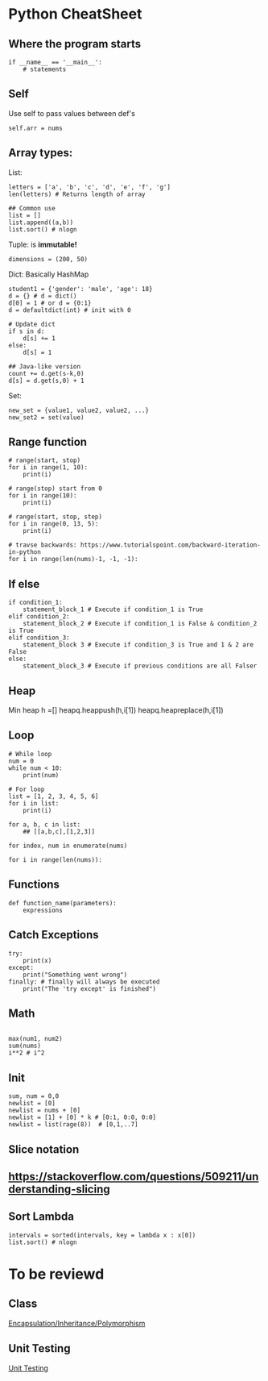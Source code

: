 # Python CheatSheet


## Where the program starts
```
if __name__ == '__main__':
    # statements
```

## Self
Use self to pass values between def's
```
self.arr = nums

```
## Array types: 
List: 
```
letters = ['a', 'b', 'c', 'd', 'e', 'f', 'g']
len(letters) # Returns length of array

## Common use
list = []
list.append((a,b))
list.sort() # nlogn
```

Tuple: is **immutable!**
```
dimensions = (200, 50) 
```

Dict: Basically HashMap
```
student1 = {'gender': 'male', 'age': 18}
d = {} # d = dict()
d[0] = 1 # or d = {0:1}
d = defaultdict(int) # init with 0

# Update dict
if s in d:
    d[s] += 1 
else:
    d[s] = 1

## Java-like version
count += d.get(s-k,0)
d[s] = d.get(s,0) + 1

```

Set:
```
new_set = {value1, value2, value2, ...}
new_set2 = set(value)
```

## Range function
```
# range(start, stop)
for i in range(1, 10): 
    print(i)

# range(stop) start from 0
for i in range(10):
    print(i)

# range(start, stop, step)
for i in range(0, 13, 5):
    print(i)

# travse backwards: https://www.tutorialspoint.com/backward-iteration-in-python
for i in range(len(nums)-1, -1, -1):
```

## If else 
```
if condition_1:
    statement_block_1 # Execute if condition_1 is True
elif condition_2:
    statement_block_2 # Execute if condition_1 is False & condition_2 is True
elif condition_3:
    statement_block 3 # Execute if condition_3 is True and 1 & 2 are False
else:
    statement_block_3 # Execute if previous conditions are all Falser 

```
## Heap

Min heap
    h =[]
    heapq.heappush(h,i[1])
    heapq.heapreplace(h,i[1])
## Loop
```
# While loop
num = 0
while num < 10:
    print(num)

# For loop
list = [1, 2, 3, 4, 5, 6]
for i in list:
    print(i)

for a, b, c in list:
    ## [[a,b,c],[1,2,3]]

for index, num in enumerate(nums)

for i in range(len(nums)):
```

## Functions 
```
def function_name(parameters):
    expressions
```


## Catch Exceptions
```
try:
    print(x)
except:
    print("Something went wrong")
finally: # finally will always be executed
    print("The 'try except' is finished")
```

## Math
```

max(num1, num2)
sum(nums)
i**2 # i^2
```

## Init
```
sum, num = 0,0
newlist = [0]
newlist = nums + [0]
newlist = [1] + [0] * k # [0:1, 0:0, 0:0]
newlist = list(rage(8))  # [0,1,..7]
```

## Slice notation
https://stackoverflow.com/questions/509211/understanding-slicing
---

## Sort Lambda
```
intervals = sorted(intervals, key = lambda x : x[0])
list.sort() # nlogn
```

# To be reviewd 

## Class 
[Encapsulation/Inheritance/Polymorphism](https://turingplanet.org/2019/09/21/%e7%b1%bb-class/)

## Unit Testing
[Unit Testing](https://turingplanet.org/2019/10/04/python-testing/)
